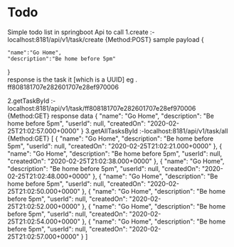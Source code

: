 # Todo
Simple todo list in springboot 
Api to call 
1.create :-localhost:8181/api/v1/task/create {Method:POST}
sample payload 
{
	
	"name":"Go Home",
	"description":"Be home before 5pm"
}  
response is the task it [which is a UUID] eg . ff808181707e282601707e28ef970006

2.getTaskById :- localhost:8181/api/v1/task/ff808181707e282601707e28ef970006  {Method:GET}
response data 
{
    "name": "Go Home",
    "description": "Be home before 5pm",
    "userId": null,
    "createdOn": "2020-02-25T21:02:57.000+0000"
} 
3.getAllTasksById :-localhost:8181/api/v1/task/all {Method:GET} 
[
    {
        "name": "Go Home",
        "description": "Be home before 5pm",
        "userId": null,
        "createdOn": "2020-02-25T21:02:21.000+0000"
    },
    {
        "name": "Go Home",
        "description": "Be home before 5pm",
        "userId": null,
        "createdOn": "2020-02-25T21:02:38.000+0000"
    },
    {
        "name": "Go Home",
        "description": "Be home before 5pm",
        "userId": null,
        "createdOn": "2020-02-25T21:02:48.000+0000"
    },
    {
        "name": "Go Home",
        "description": "Be home before 5pm",
        "userId": null,
        "createdOn": "2020-02-25T21:02:50.000+0000"
    },
    {
        "name": "Go Home",
        "description": "Be home before 5pm",
        "userId": null,
        "createdOn": "2020-02-25T21:02:52.000+0000"
    },
    {
        "name": "Go Home",
        "description": "Be home before 5pm",
        "userId": null,
        "createdOn": "2020-02-25T21:02:54.000+0000"
    },
    {
        "name": "Go Home",
        "description": "Be home before 5pm",
        "userId": null,
        "createdOn": "2020-02-25T21:02:57.000+0000"
    }
]

